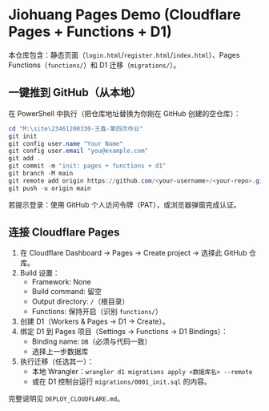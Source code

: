 # Jiohuang Pages Demo (Cloudflare Pages + Functions + D1)

本仓库包含：静态页面（`login.html`/`register.html`/`index.html`）、Pages Functions（`functions/`）和 D1 迁移（`migrations/`）。

## 一键推到 GitHub（从本地）
在 PowerShell 中执行（把仓库地址替换为你刚在 GitHub 创建的空仓库）：

```powershell
cd "M:\site\23461200330-王鑫-第四次作业"
git init
git config user.name "Your Name"
git config user.email "you@example.com"
git add .
git commit -m "init: pages + functions + d1"
git branch -M main
git remote add origin https://github.com/<your-username>/<your-repo>.git
git push -u origin main
```

若提示登录：使用 GitHub 个人访问令牌（PAT），或浏览器弹窗完成认证。

## 连接 Cloudflare Pages
1. 在 Cloudflare Dashboard → Pages → Create project → 选择此 GitHub 仓库。
2. Build 设置：
   - Framework: None
   - Build command: 留空
   - Output directory: `/`（根目录）
   - Functions: 保持开启（识别 `functions/`）
3. 创建 D1（Workers & Pages → D1 → Create）。
4. 绑定 D1 到 Pages 项目（Settings → Functions → D1 Bindings）：
   - Binding name: `DB`（必须与代码一致）
   - 选择上一步数据库
5. 执行迁移（任选其一）：
   - 本地 Wrangler：`wrangler d1 migrations apply <数据库名> --remote`
   - 或在 D1 控制台运行 `migrations/0001_init.sql` 的内容。

完整说明见 `DEPLOY_CLOUDFLARE.md`。

